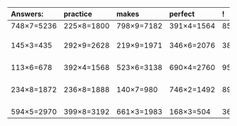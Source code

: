 | Answers: | practice | makes | perfect | ! |
| :--- | :--- | :--- | :--- | :--- |
| 748×7=5236 | 225×8=1800 | 798×9=7182 | 391×4=1564 | 854×4=3416 | 
|   |   |   |   |   | 
|   |   |   |   |   | 
|   |   |   |   |   | 
| 145×3=435 | 292×9=2628 | 219×9=1971 | 346×6=2076 | 381×3=1143 | 
|   |   |   |   |   | 
|   |   |   |   |   | 
|   |   |   |   |   | 
|   |   |   |   |   | 
| 113×6=678 | 392×4=1568 | 523×6=3138 | 690×4=2760 | 951×7=6657 | 
|   |   |   |   |   | 
|   |   |   |   |   | 
|   |   |   |   |   | 
|   |   |   |   |   | 
| 234×8=1872 | 236×8=1888 | 140×7=980 | 746×2=1492 | 894×6=5364 | 
|   |   |   |   |   | 
|   |   |   |   |   | 
|   |   |   |   |   | 
|   |   |   |   |   | 
| 594×5=2970 | 399×8=3192 | 661×3=1983 | 168×3=504 | 364×2=728 | 
